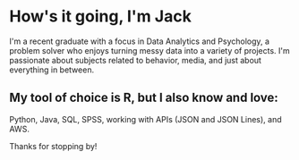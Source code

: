 # How's it going, I'm Jack

I'm a recent graduate with a focus in Data Analytics and Psychology, a problem solver who enjoys turning messy data into a variety of projects. I'm passionate about subjects related to behavior, media, and just about everything in between.

## My tool of choice is R, but I also know and love:
Python, Java, SQL, SPSS, working with APIs (JSON and JSON Lines), and AWS.

Thanks for stopping by!
